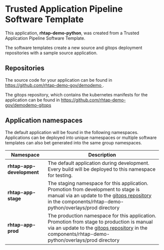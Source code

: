 # Trusted Application Pipeline Software Template

This application, **rhtap-demo-python**, was created from a Trusted Application Pipeline Software Template.

The software templates create a new source and gitops deployment repositories with a sample source application. 

## Repositories

The source code for your application can be found in [https://github.com/rhtap-demo-gov/demodemo ](https://github.com/rhtap-demo-gov/demodemo ).
 
The gitops repository, which contains the kubernetes manifests for the application can be found in 
[https://github.com/rhtap-demo-gov/demodemo-gitops ](https://github.com/rhtap-demo-gov/demodemo-gitops ) 

## Application namespaces 

The default application will be found in the following namespaces. Applications can be deployed into unique namespaces or multiple software templates can also bet generated into the same group namespaces.  

|  Namespace   |  Description   |  
| -------- | -------- |   
| **rhtap-app-development** | The default application during development. Every build will be deployed to this namespace for testing. | 
| **rhtap-app-stage** | The staging namespace for this application. Promotion from development to stage is manual via an update to the [gitops repository](https://github.com/rhtap-demo-gov/demodemo-gitops ) in the components/rhtap-demo-python/overlays/prod directory |  
| **rhtap-app-prod** | The production namespace for this application. Promotion from stage to production is manual via an update to the [gitops repository](https://github.com/rhtap-demo-gov/demodemo-gitops ) in the components/rhtap-demo-python/overlays/prod directory | 